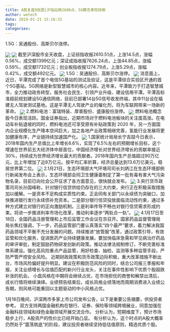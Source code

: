 ```yaml
---
title: A股复盘9张图|沪指站稳2600点，5G概念表现抢眼
author: wetech
date: 2019-01-21 15:18:33
tags: 
categories: 
---
```

1.5G：吴通股份、高斯贝尔涨停。
<!-- more -->
<img align="center" border="0" src="https://imgcdn.yicai.com/uppics/images/2019/01/5150c1abb59730bb97c07abc9a0b52f3.jpg" />
<img align="center" border="0" src="https://imgcdn.yicai.com/uppics/images/2019/01/7aa16576f235b40f2d9b97bfacab0008.jpg" />
截至沪深股市全天收盘，上证综指收报2610.51点，上涨14.5点，涨幅0.56%，成交额1399亿元；深证成指收报7626.24点，上涨44.85点，涨幅0.59%，成交额1732亿元；创业板指收报1274.79点，上涨5.29点，涨幅0.42%，成交额492亿元。
<img align="center" border="0" src="https://imgcdn.yicai.com/uppics/images/2019/01/e0db35c64226bc2163b8e4dd7a62b82d.jpg" />
1.5G：吴通股份、高斯贝尔涨停。
<img align="center" border="0" src="https://imgcdn.yicai.com/uppics/images/2019/01/8212098bd62edf049d74331f7d0d2d9d.jpg" />
消息面上，近日，平潭完成了首个电信5G基站的测试及验证，这是平潭综合实验区开通的首个5G基站。5G网络是新型智慧城市的核心内容。近年来，平潭致力于打造智慧城市，全力推动政务转型，服务社会民生、引领产业升级、建设信用平潭。平潭高标准超前规划建设5G通信网络，目前已部署14台5G信号收发终端，其中11台设在福建无人驾驶测试基地。这是平潭无人驾驶产业的催化剂，将为车联网带来一场新的革命。
<img align="center" border="0" src="https://imgcdn.yicai.com/uppics/images/2019/01/7fe3a9aa7c404c9bec15da42f07d3454.jpg" />
2.燃料电池：富瑞特装、厚普股份、盛康股份涨停。
<img align="center" border="0" src="https://imgcdn.yicai.com/uppics/images/2019/01/a02c326be02b9dc5c9008d466956fb66.jpg" />
燃料电池概念股今日表现活跃。国金证券指出，近期市场对于燃料电池板块的关注度高涨。在电动车补贴退坡的同时，燃料电池还可享受原有补贴政策到 2020 年，另一方面国内企业规模化生产降本空间巨大，加之各地产业政策相继完善，氢能行业发展将更加健康有序，产业链持续加速国产化。
<img align="center" border="0" src="https://imgcdn.yicai.com/uppics/images/2019/01/c75c40e6dcb3a29a74772c5b41183b79.jpg" />
1.国家统计局局长宁吉喆今日表示，2018年国内生产总值比上年增长6.6%，实现了6.5%左右的预期增长目标，这个增速在世界前五大经济体中居首位，中国经济增长对世界经济增长的贡献率接近30%，持续成为世界经济增长最大的贡献者。2018年国内生产总值超过90万亿元，比上年增加了近8万亿元。按平均汇率折算，经济总量达到13.6万亿美元，稳居世界第二位。
<img align="center" border="0" src="https://imgcdn.yicai.com/uppics/images/2019/01/86281e33239f5f61a9e968256461dd16.jpg" />
2.1月21日，生态环境部大气环境司司长刘炳江在生态环境部例行新闻发布会上表示，生态环境部会同卫生健康委制定了第一批有毒有害大气污染物名录，目前已向社会公开征求了各方面意见，很快就会发布。
<img align="center" border="0" src="https://imgcdn.yicai.com/uppics/images/2019/01/d1784674d77e633190184284a4da6f7a.jpg" />
3.央行货币政策司司长孙国峰称，针对银行信贷供给仍存在的三大约束，央行正在积极采取措施加以缓解。一是资本不足构成实质性约束。正会同有关部门以永续债为突破口，加快推进银行发行永续债补充资本。二是部分银行信贷投放面临流动性约束，通过多种方式建立对银行的正向激励机制。三是利率传导不畅也对银行信贷需求形成约束。将进一步推进利率市场化改革，推动利率逐步“两轨合一轨”。
<img align="center" border="0" src="https://imgcdn.yicai.com/uppics/images/2019/01/3f18890a5b11f64b323bbef4edbf1909.jpg" />
4.1月17日至18日，全国药品注册管理和上市后监管工作会议在京召开。国家药品监督管理局局长焦红强调，下一步，药品监管部门要认真落实“四个最严”要求，着力解决我国药品领域不平衡不充分发展的问题。持续推进“放管服”改革，通过政策引导，有效监管和优化服务，促进医药产业持续健康发展。要加快临床急需和罕见病治疗药品的审评审批，制定鼓励药物研发创新的政策。推动法律法规制修订，不断完善标准体系建设。强化高风险重点产品监管，用好检查、抽检、监测等多种监管手段，严防严管严控安全风险。
近期财政政策和货币政策边际积极，重大改革措施不断出台，市场风险偏好提升明显。建议在积极防范风险的同时，结合公司报三季报和年报，关注业绩增长与估值匹配的新兴行业龙头，关注在事件性影响下优质个股超跌补涨的机会。
小盘风格在中期将会继续占优，在市场担忧的商誉和解禁出清后，成长行情将继续演绎。业绩预告结束后，成长风格业绩落地而周期消费进入业绩公告期，则风格可能重回以主题驱动的中小风格占优。
 
 
1月18日晚间，沪深两市多家上市公司发布公告，以下是重要公告摘要，供投资者参考。
双方支持两国金融机构在银行、证券、保险等领域跨境展业，同意加强在金融科技领域和绿色金融领域开展交流合作。
分析认为，短期维度下，预计市场稳步上行，A股资产的性价比已经开始凸显。
有分析认为，这个时点的A股大概率仍然处于“震荡筑底”的阶段，建议投资者继续坚持低估值原则，精选优质个股。 
